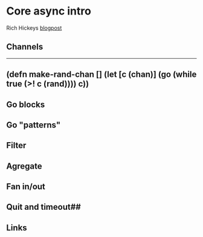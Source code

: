 # Core async intro #

Rich Hickeys [blogpost](http://clojure.com/blog/2013/06/28/clojure-core-async-channels.html)



## Channels ##

-----------------------------

(defn make-rand-chan []
  (let [c (chan)]
    (go (while true
          (>! c (rand))))
    c))
-----------------------------

## Go blocks ##


## Go "patterns" ##

## Filter ##


## Agregate ##


## Fan in/out ##


## Quit and timeout##


## Links ##

